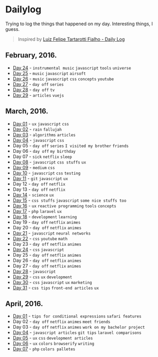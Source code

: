 # Dailylog

Trying to log the things that happened on my day. Interesting things, I guess.

> Inspired by [Luiz Felipe Tartarotti Fialho - Daily Log](https://github.com/LFeh/dailylog)

## February, 2016.

- [Day 24](logs/24-02-2016.md) - `instrumental music` `javascript` `tools` `universe`
- [Day 25](logs/25-02-2016.md) - `music` `javascript` `airsoft`
- [Day 26](logs/26-02-2016.md) - `music` `javascript` `css` `concepts` `youtube`
- [Day 27](logs/27-02-2016.md) - `day off` `series`
- [Day 28](logs/28-02-2016.md) - `day off` `tv`
- [Day 29](logs/29-02-2016.md) - `articles` `vuejs`

## March, 2016.

- [Day 01](logs/01-03-2016.md) - `ux` `javascript` `css`
- [Day 02](logs/02-03-2016.md) - `rain` `fallujah`
- [Day 03](logs/03-03-2016.md) - `algorithms` `articles`
- [Day 04](logs/04-03-2016.md) - `javascript` `css`
- Day 05 - `day off` `series` `I visited my brother` `friends`
- Day 06 - `day off` `my birthday`
- Day 07 - `sick` `netflix` `sleep`
- [Day 08](logs/08-03-2016.md) - `javascript` `css stuffs` `ux`
- [Day 09](logs/09-03-2016.md) - `medium` `css`
- [Day 10](logs/10-03-2016.md) - `javascript` `css` `testing`
- [Day 11](logs/11-03-2016.md) - `git` `javascript` `ux`
- Day 12 - `day off` `netflix`
- Day 13 - `day off` `netflix`
- [Day 14](logs/14-03-2016.md) - `science` `ux`
- [Day 15](logs/15-03-2016.md) - `css stuffs` `javascript` `some nice stuffs too`
- [Day 16](logs/16-03-2016.md) - `ux` `reactive programming` `tools` `concepts`
- [Day 17](logs/17-03-2016.md) - `php` `laravel` `ux`
- [Day 18](logs/18-03-2016.md) - `development` `learning`
- Day 19 - `day off` `netflix` `animes`
- Day 20 - `day off` `netflix` `animes`
- [Day 21](logs/21-03-2016.md) - `javascript` `neural networks`
- [Day 22](logs/22-03-2016.md) - `css` `youtube` `math`
- Day 23 - `day off` `netflix` `animes`
- [Day 24](logs/24-03-2016.md) - `css` `javascript`
- Day 25 - `day off` `netflix` `animes`
- Day 26 - `day off` `netflix` `animes`
- Day 27 - `day off` `netflix` `animes`
- [Day 28](logs/28-03-2016.md) - `javascript`
- [Day 29](logs/29-03-2016.md) - `css` `ux` `development`
- [Day 30](logs/30-03-2016.md) - `css` `javascript` `ux` `marketing`
- [Day 31](logs/31-03-2016.md) - `css tips` `front-end articles` `ux`

## April, 2016.

- [Day 01](logs/01-04-2016.md) - `tips for conditional expressions` `safari features`
- Day 02 - `day off` `netflix` `animes` `meet friends`
- Day 03 - `day off` `netflix` `animes` `work on my bachelor project`
- [Day 04](logs/04-04-2016.md) - `javascript articles` `git tips` `laravel comparisons`
- [Day 05](logs/05-04-2016.md) - `ux` `css` `development articles`
- [Day 06](logs/06-04-2016.md) - `ux` `colors` `browserify` `writing`
- [Day 07](logs/07-04-2016.md) - `php` `colors palletes`
